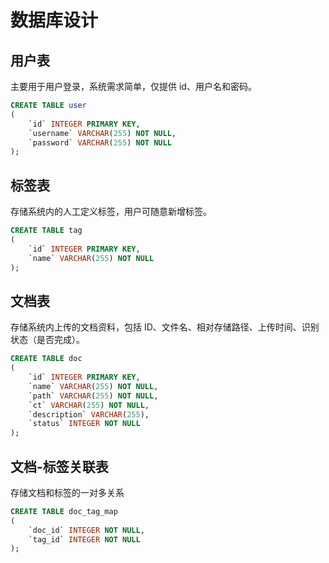 # 数据库设计

## 用户表

主要用于用户登录，系统需求简单，仅提供 id、用户名和密码。

```SQL
CREATE TABLE user
(
    `id` INTEGER PRIMARY KEY,
    `username` VARCHAR(255) NOT NULL,
    `password` VARCHAR(255) NOT NULL
);
```

## 标签表

存储系统内的人工定义标签，用户可随意新增标签。

```SQL
CREATE TABLE tag
(
    `id` INTEGER PRIMARY KEY,
    `name` VARCHAR(255) NOT NULL
);
```

## 文档表

存储系统内上传的文档资料，包括 ID、文件名、相对存储路径、上传时间、识别状态（是否完成）。

```SQL
CREATE TABLE doc
(
    `id` INTEGER PRIMARY KEY,
    `name` VARCHAR(255) NOT NULL,
    `path` VARCHAR(255) NOT NULL,
    `ct` VARCHAR(255) NOT NULL,
    `description` VARCHAR(255),
    `status` INTEGER NOT NULL
);
```

## 文档-标签关联表

存储文档和标签的一对多关系

```SQL
CREATE TABLE doc_tag_map
(
    `doc_id` INTEGER NOT NULL,
    `tag_id` INTEGER NOT NULL
);
```
